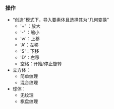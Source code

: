 ### 操作

* “创造”模式下，导入要素体且选择其为“几何变换”
  * '+' ：放大
  * '-' ：缩小
  * 'w'：上移
  * 'A'：左移
  * 'S'：下移
  * 'D'：右移
  * 空格：开始/停止旋转
* 立方体：
  * 简单纹理
  * 混合纹理
* 球体：
  * 无纹理
  * 棋盘纹理